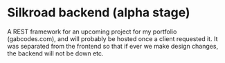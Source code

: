 # Silkroad backend (alpha stage)

A REST framework for an upcoming project for my portfolio (gabcodes.com), and will probably be hosted once a client requested it. It was separated from the frontend so that if ever we make design changes, the backend will not be down etc.
